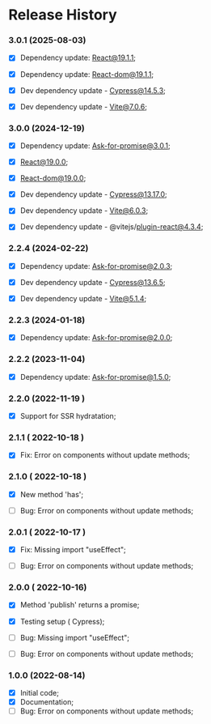 # Release History



### 3.0.1 (2025-08-03)
- [x] Dependency update: React@19.1.1;
- [x] Dependency update: React-dom@19.1.1;
- [x] Dev dependency update - Cypress@14.5.3;
- [x] Dev dependency update - Vite@7.0.6;



### 3.0.0 (2024-12-19)
- [x] Dependency update: Ask-for-promise@3.0.1;
- [x] React@19.0.0;
- [x] React-dom@19.0.0;
- [x] Dev dependency update - Cypress@13.17.0;
- [x] Dev dependency update - Vite@6.0.3;
- [x] Dev dependency update - @vitejs/plugin-react@4.3.4;



### 2.2.4 (2024-02-22)
- [x] Dependency update: Ask-for-promise@2.0.3;
- [x] Dev dependency update - Cypress@13.6.5;
- [x] Dev dependency update - Vite@5.1.4;



### 2.2.3 (2024-01-18)
- [x] Dependency update: Ask-for-promise@2.0.0;



### 2.2.2 (2023-11-04)
- [x] Dependency update: Ask-for-promise@1.5.0;



### 2.2.0 (2022-11-19 )
- [x] Support for SSR hydratation;



### 2.1.1 ( 2022-10-18 )
- [x] Fix: Error on components without update methods;



### 2.1.0 ( 2022-10-18 )
- [x] New method 'has';
- [ ] Bug: Error on components without update methods;



### 2.0.1 ( 2022-10-17 )
- [x] Fix: Missing import "useEffect";
- [ ] Bug: Error on components without update methods;



### 2.0.0 ( 2022-10-16)
 - [x] Method 'publish' returns a promise;
 - [x] Testing setup ( Cypress);
 - [ ] Bug: Missing import "useEffect";
 - [ ] Bug: Error on components without update methods;



### 1.0.0 (2022-08-14)
 - [x] Initial code;
 - [x] Documentation;
 - [ ] Bug: Error on components without update methods;
